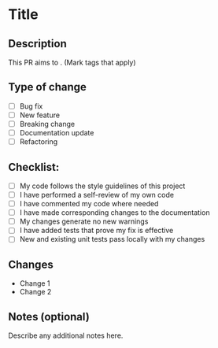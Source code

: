 # Title

## Description
This PR aims to <insert description>. (Mark tags that apply)

## Type of change
- [ ] Bug fix
- [ ] New feature
- [ ] Breaking change
- [ ] Documentation update
- [ ] Refactoring

## Checklist:
- [ ] My code follows the style guidelines of this project
- [ ] I have performed a self-review of my own code
- [ ] I have commented my code where needed
- [ ] I have made corresponding changes to the documentation
- [ ] My changes generate no new warnings
- [ ] I have added tests that prove my fix is effective
- [ ] New and existing unit tests pass locally with my changes

## Changes

- Change 1
- Change 2

## Notes (optional)

Describe any additional notes here.
